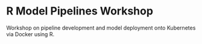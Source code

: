 # R Model Pipelines Workshop

Workshop on pipeline development and model deployment onto Kubernetes via Docker using R.
